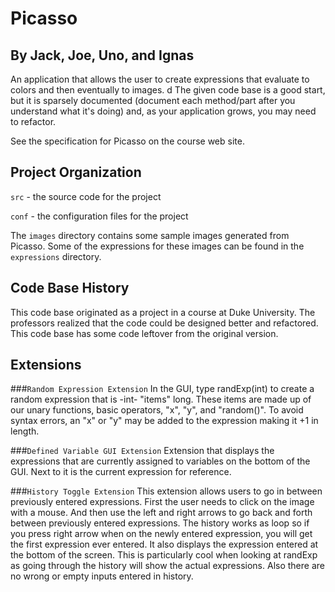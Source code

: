# Picasso
## By Jack, Joe, Uno, and Ignas

An application that allows the user to create expressions that
evaluate to colors and then eventually to images.
d
The given code base is a good start, but it is sparsely documented
(document each method/part after you understand what it's doing) and,
as your application grows, you may need to refactor.

See the specification for Picasso on the course web site.

## Project Organization

`src` - the source code for the project

`conf` - the configuration files for the project

The `images` directory contains some sample images generated from Picasso.  Some of the expressions for these images can be found in the `expressions` directory.

## Code Base History

This code base originated as a project in a course at Duke University.  The professors realized that the code could be designed better and refactored.  This code base has some code leftover from the original version.

## Extensions

###`Random Expression Extension` 
In the GUI, type randExp(int) to create a random expression that is -int- "items" long. These items are made up of our unary functions, basic operators, "x", "y", and "random()". To avoid syntax errors, an "x" or "y" may be added to the expression making it <int>+1 in length.

###`Defined Variable GUI Extension`
Extension that displays the expressions that are currently assigned to variables on the bottom of the GUI. Next to it is the current expression for reference.

###`History Toggle Extension`
This extension allows users to go in between previously entered expressions. First the user needs to click on the image with a mouse. And then use the left and right arrows to go back and forth between previously entered expressions. The history works as loop so if you press right arrow when on the newly entered expression, you will get the first expression ever entered. It also displays the expression entered at the bottom of the screen. This is particularly cool when looking at randExp as going through the history will show the actual expressions. Also there are no wrong or empty inputs entered in history.
